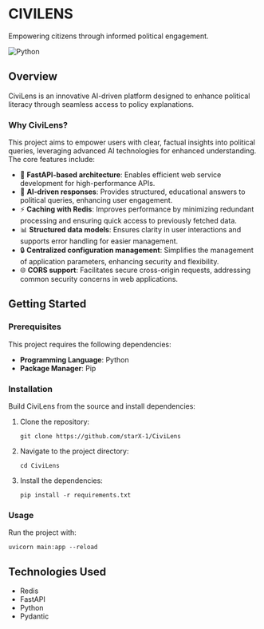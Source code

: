 # CIVILENS

Empowering citizens through informed political engagement.

![Python](https://img.shields.io/badge/python-100%25-blue) 

## Overview

CiviLens is an innovative AI-driven platform designed to enhance political literacy through seamless access to policy explanations.

### Why CiviLens?

This project aims to empower users with clear, factual insights into political queries, leveraging advanced AI technologies for enhanced understanding. The core features include:

* 🚀 **FastAPI-based architecture**: Enables efficient web service development for high-performance APIs.
* 🤖 **AI-driven responses**: Provides structured, educational answers to political queries, enhancing user engagement.
* ⚡ **Caching with Redis**: Improves performance by minimizing redundant processing and ensuring quick access to previously fetched data.
* 📊 **Structured data models**: Ensures clarity in user interactions and supports error handling for easier management.
* 🔒 **Centralized configuration management**: Simplifies the management of application parameters, enhancing security and flexibility.
* 🌐 **CORS support**: Facilitates secure cross-origin requests, addressing common security concerns in web applications.

## Getting Started

### Prerequisites

This project requires the following dependencies:

* **Programming Language**: Python
* **Package Manager**: Pip

### Installation

Build CiviLens from the source and install dependencies:

1. Clone the repository:
   ```
   git clone https://github.com/starX-1/CiviLens
   ```

2. Navigate to the project directory:
   ```
   cd CiviLens
   ```

3. Install the dependencies:
   ```
   pip install -r requirements.txt
   ```

### Usage

Run the project with:

```
uvicorn main:app --reload
```
## Technologies Used

* Redis
* FastAPI
* Python
* Pydantic
